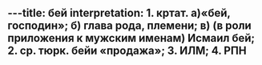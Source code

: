 ---title: бей
interpretation: 1. кртат. а)«бей, господин»; б) глава рода, племени; в) (в роли приложения к мужским именам) Исмаил бей; 2. ср. тюрк. бейи «продажа»; 3. ИЛМ; 4. РПН
---
